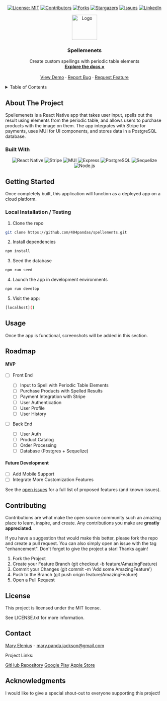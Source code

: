 <div align="center">

  <!-- Add badges using the following format: -->
  <!-- ![Name](urlToShieldHere)(urlToGithubHere) -->

[![License: MIT](https://img.shields.io/badge/License-MIT-yellow.svg)](https://opensource.org/licenses/MIT)
[![Contributors](https://img.shields.io/github/contributors/404pandas/spellements.svg?style=plastic&logo=appveyor)](https://github.com/404pandas/spellements/graphs/contributors)
[![Forks](https://img.shields.io/github/forks/404pandas/spellements.svg?style=plastic&logo=appveyor)](https://github.com/404pandas/spellements/network/members)
[![Stargazers](https://img.shields.io/github/stars/404pandas/spellements.svg?style=plastic&logo=appveyor)](https://github.com/404pandas/spellements/stargazers)
[![Issues](https://img.shields.io/github/issues/404pandas/spellements.svg?style=plastic&logo=appveyor)](https://github.com/404pandas/spellements/issues)
[![LinkedIn](https://img.shields.io/badge/-LinkedIn-black.svg?style=plastic&logo=appveyor&logo=linkedin&colorB=555)](https://linkedin.com/in/404pandas)

</div>

<!-- PROJECT LOGO -->

<div align="center">
  <a href="https://github.com/404pandas/spellements">
    <img src="./client/src/assets/images/spellements-logo.png" alt="Logo" width="80" height="80">
  </a>

  <h3 align="center">Spellemenets</h3>

  <p align="center">
    Create custom spellings with periodic table elements <br />
    <a href="https://github.com/404pandas/spellements"><strong>Explore the docs »</strong></a>
    <br />
    <br />
    <a href="https://github.com/404pandas/spellements">View Demo</a>
    ·
    <a href="https://github.com/404pandas/spellements/issues">Report Bug</a>
    ·
    <a href="https://github.com/404pandas/spellements/issues">Request Feature</a>
  </p>
</div>

<!-- TABLE OF CONTENTS -->
<details>
  <summary>Table of Contents</summary>
  <ol>
    <li>
      <a href="#about-the-project">About The Project</a>
      <ul>
        <li><a href="#built-with">Built With</a></li>
      </ul>
    </li>
    <li>
      <a href="#getting-started">Getting Started</a>
      <ul>
        <li><a href="#installation">Installation</a></li>
      </ul>
    </li>
    <li><a href="#usage">Usage</a></li>
    <li><a href="#roadmap">Roadmap</a></li>
    <li><a href="#contributing">Contributing</a></li>
    <li><a href="#license">License</a></li>
    <li><a href="#contact">Contact</a></li>
    <li><a href="#acknowledgments">Acknowledgments</a></li>
  </ol>
</details>

<!-- ABOUT THE PROJECT -->

## About The Project

Spellemenets is a React Native app that takes user input, spells out the result using elements from the periodic table, and allows users to purchase products with the image on them. The app integrates with Stripe for payments, uses MUI for UI components, and stores data in a PostgreSQL database.

### Built With

<div align="center">

![React Native](https://img.shields.io/badge/React%20Native-000000?style=plastic&logo=react&logoColor=61DAFB&link=https://reactnative.dev/docs/getting-started)
![Stripe](https://img.shields.io/badge/Stripe-6772E5?style=plastic&logo=stripe&logoColor=white&link=https://stripe.com/docs)
![MUI](https://img.shields.io/badge/MUI-007FFF?style=plastic&logo=mui&logoColor=white&link=https://mui.com/getting-started/)
![Express](https://img.shields.io/badge/Express-000000?style=plastic&logo=express&logoColor=white&link=https://expressjs.com/)
![PostgreSQL](https://img.shields.io/badge/PostgreSQL-336791?style=plastic&logo=postgresql&logoColor=white&link=https://www.postgresql.org/docs/)
![Sequelize](https://img.shields.io/badge/Sequelize-52B0B2?style=plastic&logo=sequelize&logoColor=white&link=https://sequelize.org/)
![Node.js](https://img.shields.io/badge/Node.js-339933?style=plastic&logo=node.js&logoColor=white&link=https://nodejs.org/en/docs/)

</div>

<!-- GETTING STARTED -->

## Getting Started

Once completely built, this application will function as a deployed app on a cloud platform.

### Local Installation / Testing

<!-- TODO- edit once I know how to run the app -->

1. Clone the repo

```bash
git clone https://github.com/404pandas/spellements.git
```

2. Install dependencies

```bash
npm install
```

3. Seed the database

```bash
npm run seed
```

4. Launch the app in development environments

```bash
npm run develop
```

5. Visit the app:

```bash
[localhost]()
```

<!-- USAGE EXAMPLES -->

## Usage

Once the app is functional, screenshots will be added in this section.

<!-- ROADMAP -->

## Roadmap

#### MVP

- [ ] Front End

  - [ ] Input to Spell with Periodic Table Elements
  - [ ] Purchase Products with Spelled Results
  - [ ] Payment Integration with Stripe
  - [ ] User Authentication
  - [ ] User Profile
  - [ ] User History

- [ ] Back End
  - [ ] User Auth
  - [ ] Product Catalog
  - [ ] Order Processing
  - [ ] Database (Postgres + Sequelize)

#### Future Development

- [ ] Add Mobile Support
- [ ] Integrate More Customization Features

See the [open issues](https://github.com/404pandas/spellements/issues) for a full list of proposed features (and known issues).

<!-- CONTRIBUTING -->

## Contributing

Contributions are what make the open source community such an amazing place to learn, inspire, and create. Any contributions you make are **greatly appreciated**.

If you have a suggestion that would make this better, please fork the repo and create a pull request. You can also simply open an issue with the tag "enhancement".
Don't forget to give the project a star! Thanks again!

1. Fork the Project
2. Create your Feature Branch (git checkout -b feature/AmazingFeature)
3. Commit your Changes (git commit -m 'Add some AmazingFeature')
4. Push to the Branch (git push origin feature/AmazingFeature)
5. Open a Pull Request

<!-- LICENSE -->

## License

This project is licensed under the MIT license.

See LICENSE.txt for more information.

<!-- CONTACT -->

## Contact

[Mary Elenius](https://www.maryelenius.com/) - mary.panda.jackson@gmail.com

Project Links:

[GitHub Repository](https://github.com/404pandas/spellements)
[Google Play](https://www.github.com/404pandas/spellements)
[Apple Store](https://www.github.com/404pandas/spellements)

<!-- ACKNOWLEDGMENTS -->

## Acknowledgments

I would like to give a special shout-out to everyone supporting this project!
